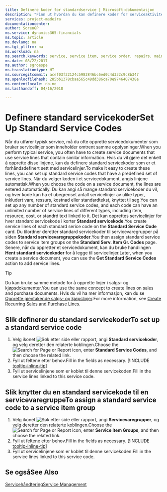 ```yaml
---
title: Definere koder for standardservice | Microsoft-dokumentasjon
description: "Finn ut hvordan du kan definere koder for serviceaktiviteter som utføres ofte."
services: project-madeira
documentationcenter: 
author: SorenGP
ms.service: dynamics365-financials
ms.topic: article
ms.devlang: na
ms.tgt_pltfrm: na
ms.workload: na
ms.search.keywords: service, service item, service order, repairs, maintenance
ms.date: 08/22/2017
ms.author: sgroespe
ms.translationtype: HT
ms.sourcegitcommit: acef03f32124c5983846bc6ed0c4d332c9c8b347
ms.openlocfilehash: 285bb1378cbaa565c49dd386ca70e9746407438e
ms.contentlocale: nb-no
ms.lasthandoff: 04/16/2018

---
```


# <a name="set-up-standard-service-codes"></a><span data-ttu-id="1261d-103">Definere standard servicekoder</span><span class="sxs-lookup"><span data-stu-id="1261d-103">Set Up Standard Service Codes</span></span>
<span data-ttu-id="1261d-104">Når du utfører typisk service, må du ofte opprette servicedokumenter som bruker servicelinjer som inneholder omtrent samme opplysninger.</span><span class="sxs-lookup"><span data-stu-id="1261d-104">When you perform typical service, you often have to create service documents that use service lines that contain similar information.</span></span> <span data-ttu-id="1261d-105">Hvis du vil gjøre det enkelt å opprette disse linjene, kan du definere standard servicekoder som er et forhåndsdefinert sett med servicelinjer.</span><span class="sxs-lookup"><span data-stu-id="1261d-105">To make it easy to create these lines, you can set up standard service codes that have a predefined set of service lines.</span></span> <span data-ttu-id="1261d-106">Når du velger koden i et servicedokument, angis linjene automatisk.</span><span class="sxs-lookup"><span data-stu-id="1261d-106">When you choose the code on a service document, the lines are entered automatically.</span></span> <span data-ttu-id="1261d-107">Du kan angi så mange standard servicekoder du vil, og hver kode kan ha et ubegrenset antall servicelinjer av ulike typer, inkludert vare, ressurs, kostnad eller standardtekst, knyttet til seg.</span><span class="sxs-lookup"><span data-stu-id="1261d-107">You can set up any number of standard service codes, and each code can have an unlimited number of service lines of different types, including item, resource, cost, or standrd text linked to it.</span></span> <span data-ttu-id="1261d-108">Det kan opprettes servicelinjer for hver standard servicekode i korter **Standard servicekode**.</span><span class="sxs-lookup"><span data-stu-id="1261d-108">You create service lines of each standard serice code on the **Standard Service Code** card.</span></span> <span data-ttu-id="1261d-109">Du tilordner deretter standard servicekoder til servicevaregrupper på siden **Standard servicevaregruppekoder**.</span><span class="sxs-lookup"><span data-stu-id="1261d-109">You then assign standard service codes to service item groups on the **Standard Serv. Item Gr. Codes** page.</span></span> <span data-ttu-id="1261d-110">Senere, når du oppretter et servicedokument, kan du bruke handlingen **Hent standard servicekoder** for å legge til servicelinjer.</span><span class="sxs-lookup"><span data-stu-id="1261d-110">Later, when you create a service document, you can use the **Get Standard Service Codes** action to add service lines.</span></span>  
  
> [!Tip]
>  <span data-ttu-id="1261d-111">Du kan bruke samme metode for å opprette linjer i salgs- og kjøpsdokumenter.</span><span class="sxs-lookup"><span data-stu-id="1261d-111">You can use the same concept to create lines on sales and purchase documents.</span></span> <span data-ttu-id="1261d-112">Hvis du vil ha mer informasjon, kan du se [Opprette gjentakende salgs- og kjøpslinjer](sales-how-work-standard-lines.md).</span><span class="sxs-lookup"><span data-stu-id="1261d-112">For more information, see [Create Recurring Sales and Purchase Lines](sales-how-work-standard-lines.md).</span></span>    
  
## <a name="to-set-up-a-standard-service-code"></a><span data-ttu-id="1261d-113">Slik definerer du standard servicekoder</span><span class="sxs-lookup"><span data-stu-id="1261d-113">To set up a standard service code</span></span>    
1. <span data-ttu-id="1261d-114">Velg ikonet ![Søk etter side eller rapport](media/ui-search/search_small.png "Søk etter side eller rapport"), angi **Standard servicekoder**, og velg deretter den relaterte koblingen.</span><span class="sxs-lookup"><span data-stu-id="1261d-114">Choose the ![Search for Page or Report](media/ui-search/search_small.png "Search for Page or Report icon") icon, enter **Standard Service Codes**, and then choose the related link.</span></span>  
2. <span data-ttu-id="1261d-115">Fyll ut feltene etter behov.</span><span class="sxs-lookup"><span data-stu-id="1261d-115">Fill in the fields as necessary.</span></span> [!INCLUDE [tooltip-inline-tip](includes/tooltip-inline-tip_md.md)]  
3. <span data-ttu-id="1261d-116">Fyll ut servicelinjene som er koblet til denne servicekoden.</span><span class="sxs-lookup"><span data-stu-id="1261d-116">Fill in the service lines linked to this service code.</span></span>  

## <a name="to-assign-a-standard-service-code-to-a-service-item-group"></a><span data-ttu-id="1261d-117">Slik knytter du en standard servicekode til en servicevaregruppe</span><span class="sxs-lookup"><span data-stu-id="1261d-117">To assign a standard service code to a service item group</span></span>
1. <span data-ttu-id="1261d-118">Velg ikonet ![Søk etter side eller rapport](media/ui-search/search_small.png "Søk etter side eller rapport"), angi **Servicevaregrupper**, og velg deretter den relaterte koblingen.</span><span class="sxs-lookup"><span data-stu-id="1261d-118">Choose the ![Search for Page or Report](media/ui-search/search_small.png "Search for Page or Report icon") icon, enter **Service item Groups**, and then choose the related link.</span></span>  
2. <span data-ttu-id="1261d-119">Fyll ut feltene etter behov.</span><span class="sxs-lookup"><span data-stu-id="1261d-119">Fill in the fields as necessary.</span></span> [!INCLUDE [tooltip-inline-tip](includes/tooltip-inline-tip_md.md)]
3. <span data-ttu-id="1261d-120">Fyll ut servicelinjene som er koblet til denne servicekoden.</span><span class="sxs-lookup"><span data-stu-id="1261d-120">Fill in the service lines linked to this service code.</span></span>  

## <a name="see-also"></a><span data-ttu-id="1261d-121">Se også</span><span class="sxs-lookup"><span data-stu-id="1261d-121">See Also</span></span>
[<span data-ttu-id="1261d-122">Servicehåndtering</span><span class="sxs-lookup"><span data-stu-id="1261d-122">Service Management</span></span>](service-service.md)
